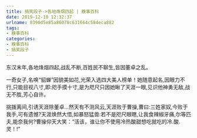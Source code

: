 ```yaml
---
title: 搞笑段子->各地烽烟四起 | 糗事百科
date: 2019-12-10 12:32:37
urlname: 0390d5e85a86078c631664c584eca882
tags: 
- 糗事百科
categories:
- 糗事百科
- 搞笑段子
---
```

东汉末年,各地烽烟四起,战乱不断,百姓民不聊生,皆因董卓之乱。

一奇女子,名唤“貂蝉”因貌美如花,光荣入选四大美人榜单！她随意起名,因眼力不行,只能目视八寸,即:咫手摸十寸,是为咫尺只因她瞅了天涯一眼,见识他神勇无敌,战无不胜,芳心自许。

挑拨离间,引诱天涯除董卓...然天有不测风云,天涯败于曹操,曹曰:三姓家奴,今败于我手,可有遗憾?天涯焕然大悟,如暴怒猛兽:若不是咫尺眼瞎,让我食辣椒牙痛,尔等匹夫,能奈我何?曹操仰天大笑：“活该，谁让你不使用冷热酸甜想吃就吃的冷.酸.灵！!”


